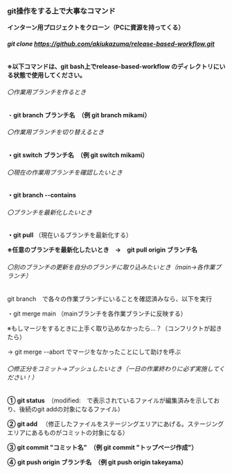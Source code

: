 ### git操作をする上で大事なコマンド



**インターン用プロジェクトをクローン（PCに資源を持ってくる）**

###### **git clone https://github.com/akiukazuma/release-based-workflow.git**









**※以下コマンドは、git bash上でrelease-based-workflow のディレクトリにいる状態で使用してください。**





###### 〇作業用ブランチを作るとき

・**git branch ブランチ名　（例 git branch mikami）**





###### 〇作業用ブランチを切り替えるとき

**・git switch ブランチ名　（例 git switch mikami）**





###### 〇現在の作業用ブランチを確認したいとき

**・git branch --contains**





###### 〇ブランチを最新化したいとき

**・git pull**   （現在いるブランチを最新化する）



**※任意のブランチを最新化したいとき　→**　**git pull origin ブランチ名**





###### 〇別のブランチの更新を自分のブランチに取り込みたいとき（main→各作業ブランチ）

git branch　で各々の作業ブランチにいることを確認済みなら、以下を実行



・git merge main （mainブランチを各作業ブランチに反映する）



※もしマージをするときに上手く取り込めなかったら…？（コンフリクトが起きたら）

→ git merge --abort でマージをなかったことにして助けを呼ぶ







###### 〇修正分をコミット→プッシュしたいとき（一日の作業終わりに必ず実施してください！）

**① git status**　（modified:　で表示されているファイルが編集済みを示しており、後続のgit addの対象になるファイル）



**② git add** 　（修正したファイルをステージングエリアにあげる。ステージングエリアにあるものがコミットの対象になる）



**③ git commit "コミット名"　（例 git commit "トップページ作成"）**



**④** **git push origin ブランチ名　（例 git push origin takeyama）**

